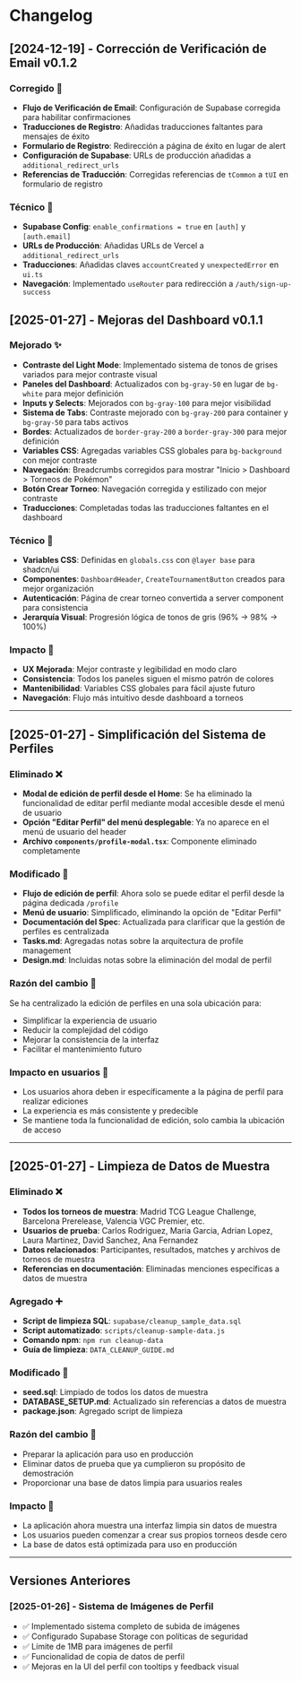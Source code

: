 # Changelog

## [2024-12-19] - Corrección de Verificación de Email v0.1.2

### Corregido 🔧
- **Flujo de Verificación de Email**: Configuración de Supabase corregida para habilitar confirmaciones
- **Traducciones de Registro**: Añadidas traducciones faltantes para mensajes de éxito
- **Formulario de Registro**: Redirección a página de éxito en lugar de alert
- **Configuración de Supabase**: URLs de producción añadidas a `additional_redirect_urls`
- **Referencias de Traducción**: Corregidas referencias de `tCommon` a `tUI` en formulario de registro

### Técnico 🔧
- **Supabase Config**: `enable_confirmations = true` en `[auth]` y `[auth.email]`
- **URLs de Producción**: Añadidas URLs de Vercel a `additional_redirect_urls`
- **Traducciones**: Añadidas claves `accountCreated` y `unexpectedError` en `ui.ts`
- **Navegación**: Implementado `useRouter` para redirección a `/auth/sign-up-success`

## [2025-01-27] - Mejoras del Dashboard v0.1.1

### Mejorado ✨
- **Contraste del Light Mode**: Implementado sistema de tonos de grises variados para mejor contraste visual
- **Paneles del Dashboard**: Actualizados con `bg-gray-50` en lugar de `bg-white` para mejor definición
- **Inputs y Selects**: Mejorados con `bg-gray-100` para mejor visibilidad
- **Sistema de Tabs**: Contraste mejorado con `bg-gray-200` para container y `bg-gray-50` para tabs activos
- **Bordes**: Actualizados de `border-gray-200` a `border-gray-300` para mejor definición
- **Variables CSS**: Agregadas variables CSS globales para `bg-background` con mejor contraste
- **Navegación**: Breadcrumbs corregidos para mostrar "Inicio > Dashboard > Torneos de Pokémon"
- **Botón Crear Torneo**: Navegación corregida y estilizado con mejor contraste
- **Traducciones**: Completadas todas las traducciones faltantes en el dashboard

### Técnico 🔧
- **Variables CSS**: Definidas en `globals.css` con `@layer base` para shadcn/ui
- **Componentes**: `DashboardHeader`, `CreateTournamentButton` creados para mejor organización
- **Autenticación**: Página de crear torneo convertida a server component para consistencia
- **Jerarquía Visual**: Progresión lógica de tonos de gris (96% → 98% → 100%)

### Impacto 🎯
- **UX Mejorada**: Mejor contraste y legibilidad en modo claro
- **Consistencia**: Todos los paneles siguen el mismo patrón de colores
- **Mantenibilidad**: Variables CSS globales para fácil ajuste futuro
- **Navegación**: Flujo más intuitivo desde dashboard a torneos

---

## [2025-01-27] - Simplificación del Sistema de Perfiles

### Eliminado ❌
- **Modal de edición de perfil desde el Home**: Se ha eliminado la funcionalidad de editar perfil mediante modal accesible desde el menú de usuario
- **Opción "Editar Perfil" del menú desplegable**: Ya no aparece en el menú de usuario del header
- **Archivo `components/profile-modal.tsx`**: Componente eliminado completamente

### Modificado 🔄
- **Flujo de edición de perfil**: Ahora solo se puede editar el perfil desde la página dedicada `/profile`
- **Menú de usuario**: Simplificado, eliminando la opción de "Editar Perfil"
- **Documentación del Spec**: Actualizada para clarificar que la gestión de perfiles es centralizada
- **Tasks.md**: Agregadas notas sobre la arquitectura de profile management
- **Design.md**: Incluidas notas sobre la eliminación del modal de perfil

### Razón del cambio 📝
Se ha centralizado la edición de perfiles en una sola ubicación para:
- Simplificar la experiencia de usuario
- Reducir la complejidad del código
- Mejorar la consistencia de la interfaz
- Facilitar el mantenimiento futuro

### Impacto en usuarios 👥
- Los usuarios ahora deben ir específicamente a la página de perfil para realizar ediciones
- La experiencia es más consistente y predecible
- Se mantiene toda la funcionalidad de edición, solo cambia la ubicación de acceso

---

## [2025-01-27] - Limpieza de Datos de Muestra

### Eliminado ❌
- **Todos los torneos de muestra**: Madrid TCG League Challenge, Barcelona Prerelease, Valencia VGC Premier, etc.
- **Usuarios de prueba**: Carlos Rodriguez, Maria Garcia, Adrian Lopez, Laura Martinez, David Sanchez, Ana Fernandez
- **Datos relacionados**: Participantes, resultados, matches y archivos de torneos de muestra
- **Referencias en documentación**: Eliminadas menciones específicas a datos de muestra

### Agregado ➕
- **Script de limpieza SQL**: `supabase/cleanup_sample_data.sql`
- **Script automatizado**: `scripts/cleanup-sample-data.js`
- **Comando npm**: `npm run cleanup-data`
- **Guía de limpieza**: `DATA_CLEANUP_GUIDE.md`

### Modificado 🔄
- **seed.sql**: Limpiado de todos los datos de muestra
- **DATABASE_SETUP.md**: Actualizado sin referencias a datos de muestra
- **package.json**: Agregado script de limpieza

### Razón del cambio 📝
- Preparar la aplicación para uso en producción
- Eliminar datos de prueba que ya cumplieron su propósito de demostración
- Proporcionar una base de datos limpia para usuarios reales

### Impacto 🎯
- La aplicación ahora muestra una interfaz limpia sin datos de muestra
- Los usuarios pueden comenzar a crear sus propios torneos desde cero
- La base de datos está optimizada para uso en producción

---

## Versiones Anteriores

### [2025-01-26] - Sistema de Imágenes de Perfil
- ✅ Implementado sistema completo de subida de imágenes
- ✅ Configurado Supabase Storage con políticas de seguridad
- ✅ Límite de 1MB para imágenes de perfil
- ✅ Funcionalidad de copia de datos de perfil
- ✅ Mejoras en la UI del perfil con tooltips y feedback visual